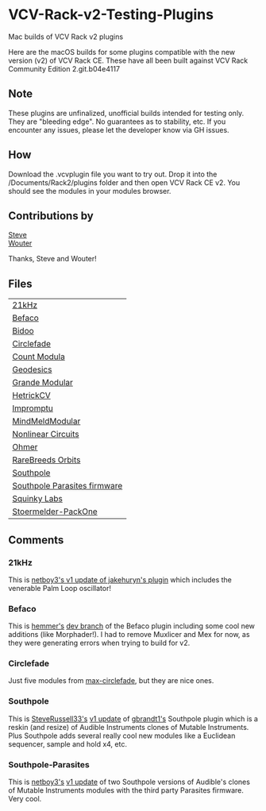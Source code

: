 # VCV-Rack-v2-Testing-Plugins
Mac builds of VCV Rack v2 plugins

Here are the macOS builds for some plugins compatible with the new version (v2) of VCV Rack CE.
These have all been built against VCV Rack Community Edition 2.git.b04e4117

## Note

These plugins are unfinalized, unofficial builds intended for testing only. They are "bleeding edge". No guarantees as to stability, etc. If you encounter any issues, please let the developer know via GH issues.

## How

Download the .vcvplugin file you want to try out. Drop it into the /Documents/Rack2/plugins folder and then open VCV Rack CE v2.
You should see the modules in your modules browser.

## Contributions by 

[Steve](https://community.vcvrack.com/u/steve)  
[Wouter](https://github.com/vernaillen)  

Thanks, Steve and Wouter!  

## Files

||
|---|
|[21kHz](https://github.com/flyingLowSounds/VCV-Rack-v2-Testing-Plugins/blob/main/21kHz-2.0.0-mac.vcvplugin)|
|[Befaco](https://github.com/flyingLowSounds/VCV-Rack-v2-Testing-Plugins/blob/main/Befaco-2.0.0-mac.vcvplugin)|
|[Bidoo](https://github.com/flyingLowSounds/VCV-Rack-v2-Testing-Plugins/blob/main/Bidoo-2.0.0-mac.vcvplugin)|
|[Circlefade](https://github.com/flyingLowSounds/VCV-Rack-v2-Testing-Plugins/blob/main/Circlefade-2.0.0-mac.vcvplugin)|
|[Count Modula](https://github.com/flyingLowSounds/VCV-Rack-v2-Testing-Plugins/blob/main/CountModula-2.0.0-mac.vcvplugin)|
|[Geodesics](https://github.com/flyingLowSounds/VCV-Rack-v2-Testing-Plugins/blob/main/Geodesics-2.0.0-mac.vcvplugin)|
|[Grande Modular](https://github.com/flyingLowSounds/VCV-Rack-v2-Testing-Plugins/blob/main/GrandeModular-2.0.0-mac.vcvplugin)|
|[HetrickCV](https://github.com/flyingLowSounds/VCV-Rack-v2-Testing-Plugins/blob/main/HetrickCV-2.0.0-mac.vcvplugin)|
|[Impromptu](https://github.com/flyingLowSounds/VCV-Rack-v2-Testing-Plugins/blob/main/ImpromptuModular-2.0.0-mac.vcvplugin)|
|[MindMeldModular](https://github.com/flyingLowSounds/VCV-Rack-v2-Testing-Plugins/blob/main/MindMeldModular-2.0.0-mac.vcvplugin)|
|[Nonlinear Circuits](https://github.com/flyingLowSounds/VCV-Rack-v2-Testing-Plugins/blob/main/NonlinearCircuits-2.0.0-mac.vcvplugin)|
|[Ohmer](https://github.com/flyingLowSounds/VCV-Rack-v2-Testing-Plugins/blob/main/Ohmer-2.0.0-mac.vcvplugin)|
|[RareBreeds Orbits](https://github.com/flyingLowSounds/VCV-Rack-v2-Testing-Plugins/blob/main/RareBreeds_Orbits-2.0.0-mac.vcvplugin)|
|[Southpole](https://github.com/flyingLowSounds/VCV-Rack-v2-Testing-Plugins/blob/main/southpole-2.0.0-mac.vcvplugin)|
|[Southpole Parasites firmware](https://github.com/flyingLowSounds/VCV-Rack-v2-Testing-Plugins/blob/main/Southpole-parasites-2.0.0-mac.vcvplugin)|
|[Squinky Labs](https://github.com/flyingLowSounds/VCV-Rack-v2-Testing-Plugins/blob/main/squinkylabs-plug1-2.0.1-mac.vcvplugin)|
|[Stoermelder-PackOne](https://github.com/flyingLowSounds/VCV-Rack-v2-Testing-Plugins/blob/main/Stoermelder-P1-2.0.0-mac.vcvplugin)|

## Comments
### 21kHz
This is [netboy3's v1 update of jakehuryn's plugin](https://github.com/netboy3/21kHz-rack-plugins) which includes the venerable Palm Loop oscillator!

### Befaco
This is [hemmer's](https://github.com/hemmer) [dev branch](https://github.com/hemmer/Befaco) of the Befaco plugin including some cool new additions (like Morphader!).
I had to remove Muxlicer and Mex for now, as they were generating errors when trying to build for v2.

### Circlefade
Just five modules from [max-circlefade](https://github.com/max-circlefade/Circlefade), but they are nice ones.

### Southpole
This is [SteveRussell33's](https://github.com/SteveRussell33) [v1 update](https://github.com/SteveRussell33/southpole-vcvrack) of [gbrandt1's](https://github.com/gbrandt1/southpole-vcvrack) Southpole plugin which is a reskin (and resize) of Audible Instruments clones of Mutable Instruments. Plus Southpole adds several really cool new modules like a Euclidean sequencer, sample and hold x4, etc.

### Southpole-Parasites
This is [netboy3's](https://github.com/netboy3) [v1 update](https://github.com/netboy3/southpole-vcvrack-plugins/tree/v1-parasites) of two Southpole versions of Audible's clones of Mutable Instruments modules with the third party Parasites firmware. Very cool.

